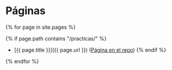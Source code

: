 
# Páginas

{% for page in site.pages %}

  {% if page.path contains "/practicas/" %}
* [{{ page.title }}]({{ page.url }}) ([Página en el repo]({{site.repo_apuntes}}/tree/master/{{page.path}}))
  {% endif %}

{% endfor %}
